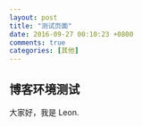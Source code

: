 ```yaml
---
layout: post
title: "测试页面"
date: 2016-09-27 00:10:23 +0800
comments: true
categories: [其他]
---
```

## 博客环境测试
大家好，我是 Leon.



